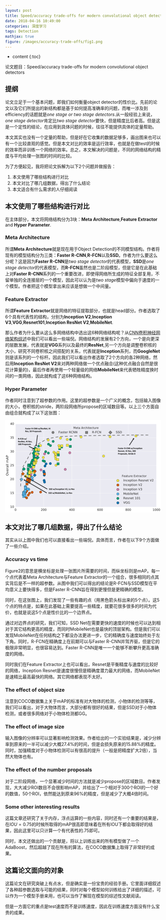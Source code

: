 ```yaml
---
layout: post
title: Speed/accuracy trade-offs for modern convolutional object detectors 阅读笔记
date: 2018-04-16 10:49:00
categories: 深度学习
tags: Detection
mathjax: true
figure: /images/accuracy-trade-offs/fig1.png
---
```

* content
{:toc}

论文题目：Speed/accuracy trade-offs for modern convolutional object detectors

## 提纲

论文立足于一个基本问题，即我们如何衡量object detector的性价比。先前的论文以及它们所提出的新结构都是基于如何提高准确率的问题，而唯一涉及到efficiency的话题就是*one stage or two stage detectors*.从一般经验上来说，*one stage detector*肯定比*two stage detector*要快，但是精度比后者高。但是这是一个定性的结论，在应用到具体问题的时候，往往不能提供具体的定量帮助。




本文其实也没有一个定量的帮助，但是好在它收集的数据足够多，画出图来也可以有一个比较直观的感觉。但是本文对比的效率是运行效率，也就是在做test的时候的效率而非训练一个网络的效率。总之，本文解决的问题是，不同的网络结构的精度与平均处理一张图的时间的比较。

为了方便起见，我将把论文拆解为以下2个问题并做报告：

1. 本文使用了哪些结构进行对比
2. 本文对比了哪几组数据，得出了什么结论
3. 本文适合有什么需求的人仔细阅读

## 本文使用了哪些结构进行对比

在主体部分，本文将网络结构分为3块：**Meta Architecture**,**Feature Extractor** and **Hyper Parameter**.

### Meta Architecture

所谓**Meta Architecture**就是现在用于Object Detection的不同模型结构。作者将现有的模型结构分为三类：**Faster R-CNN**,**R-FCN**以及**SSD**。作者为什么要这么分呢？这是因为**Faster R-CNN**是*two stage detector*的代表模型，**SSD**是*one stage detector*的代表模型，而**R-FCN**虽然也是二阶段模型，但是它是在此基础上对**Faster R-CNN**系列的一个重要改进，即使得网络所生成的特征全部复用，不留单独的全连接层的一个模型，因此可以认为是*two stage*模型中偏向于速度的一个模型。作者把这个模型拿出来应该是想做一个中间量。

### Feature Extractor

所谓**Feature Extractor**就是网络的特征提取部分，也就是head部分。作者选取了6个具有代表性的结构，分别为**Inception V2**,**Inception V3**,**VGG**,**Resnet101**,**Inception ResNet V2**,**MobileNet**.

那么作者为什么要从这么多网络结构中选出这6种网络结构呢？从[CNN卷积神经网络架构综述](https://chenzomi12.github.io/2016/12/13/CNN-Architectures/)中我们可以看出一些端倪。网络结构的发展有2个方向，一个是向更深的层数发展，代表就是**VGG**系列以及最终的**ResNet**,另一个方向是调整卷积核的大小，研究不同卷积核之间搭配的关系，代表就是**Inception**系列，而**GoogleNet**则是该系列的一个标杆。因此我们可以看出作者选取了2个方向的各2种网络，然后用**Inception ResNet V2**来对两种网络做一个优点融合(这种优点融合自然是很花计算量的)，最后作者再使用一个轻量级的网络**MobileNet**来代表牺牲精度换时间的一类网络，因此就构成了这6种网络结构。

### Hyper Parameter

作者同时注意到了超参数的作用。这里的超参数是一个广义的概念，包括输入图像的大小，卷积核的stride，两阶段网络所propose的区域数目等。以上三个方面自由组合就构成了以下这张图：

![fig1](/images/accuracy-trade-offs/fig1.png)

## 本文对比了哪几组数据，得出了什么结论

其实从以上图中我们也可以直接看出一些端倪。具体而言，作者在以下9个方面做了一些介绍。

### Accuracy vs time

Figure2的意思是横坐标是处理一张图片所需要的时间，而纵坐标则是mAP。每一个点代表着Meta Architecture与Feature Extractor的一个组合，很多相同的点其实背后是不一样的超参数。从图中我们可以得出的结论是R-FCN与SSD模型在平均意义上要快得多，但是Faster R-CNN旨在得到更慢但是更精确的模型。

同时，在这张图上，我们发现了一些有趣的点（用黑色箭头标出来的5个点）。这5个点的特点是，如果在此基础上需要提高一些精度，就要花很多很多的时间为代价，也就是说这5个点是性价比的一个边界点。

通过对边界点的研究，我们可知，SSD Net在需要更快的速度的时候也可以达到相对于其它结构更高的精度，而同时MobileNet也是最快的顶层架构。但是我们可以发现MobileNet在任何结构之下都没办法更进一步，它的精确度与速度始终处于左下角。同时，R-FCN在精确度上在前期可以与Faster R-CNN并驾齐驱，但是它的极限非常明显，也很容易达到。Faster R-CNN是唯一一个能够不断攀升更高准确度的网络。

同时我们在Feature Extractor上也可以看出，Resnet是平衡精度与速度的比较好的网络，Inception Resnet是速度很慢但是精确度潜力最大的网络，而MobileNet是速精比最高最快的网络。其它网络都表现不太好。

### The effect of object size

注意到COCO数据集上关于mAP的标准有对大物体的检测，小物体的检测等等，我们可以看出，对于大物体而言，大部分都有很好的结果，但是SSD对于小物体检测，或者很多网络对于小物体检测都GG。

### The effect of image size

输入图像的分辨率可以显著影响检测效果。作者给出的一个实验结果是，减少分辨率到原来的一半可以减少大概27.4%的时间，但是会损失原来的15.88%的精度。同时，加强精度对于小物体检测可以有很高的提升（一般是把精度扩大2倍），当然大物体也有。

### The effect of the number proposals

对于二阶段网络，一个显著减少时间的方法就是减少propose的区域数目。作者发现，大大减少ROI数目不会很影响mAP，并给出了一个相对于300个ROI的一个好的数值，50个ROI，依然能达到原来96%的精度，但是减少了大概4倍时间。

### Some other interesting results

这篇文章还研究了关于内存，浮点运算的一些内容，同时还有一个重要的结果是，在$IOU=0.75$的时候所取得的mAP很高即意味着在所有IOU下都会取得好的结果，因此这里可以只计算一个有代表性的.75即可。

同时，本文还做出的一个贡献是，将以上训练出来的所有模型做了一个AdaBoost，然后超越了现在所有的算法，在COCO数据集上取得了非常好的成果。

## 这篇论文面向的对象

这篇论文在研究突破上有点水，但是确实是一份宝贵的经验手册。它里面详细叙述了各种超参数选取与可能的结果，同时对每个模型如何训练给出了详细的描述，可以作为一个模型手册来用，也可以当作了解现在模型的综述性文献阅读。

但是一方面它的重点是test速度而不是训练速度，因此在训练速度方面没有什么宝贵的成果。



